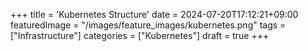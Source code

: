 +++
title = 'Kubernetes Structure'
date = 2024-07-20T17:12:21+09:00
featuredImage = "/images/feature_images/kubernetes.png"
tags = ["Infrastructure"]
categories = ["Kubernetes"]
draft = true
+++
